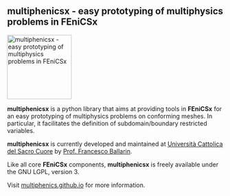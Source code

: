## multiphenicsx - easy prototyping of multiphysics problems in FEniCSx ##
<img src="https://multiphenics.github.io/_images/multiphenicsx-logo.png" alt="multiphenicsx - easy prototyping of multiphysics problems in FEniCSx" width="150px">

**multiphenicsx** is a python library that aims at providing tools in **FEniCSx** for an easy prototyping of multiphysics problems on conforming meshes. In particular, it facilitates the definition of subdomain/boundary restricted variables.

**multiphenicsx** is currently developed and maintained at [Università Cattolica del Sacro Cuore](https://www.unicatt.it/) by [Prof. Francesco Ballarin](https://www.francescoballarin.it).

Like all core **FEniCSx** components, **multiphenicsx** is freely available under the GNU LGPL, version 3.

Visit [multiphenics.github.io](https://multiphenics.github.io/) for more information.

